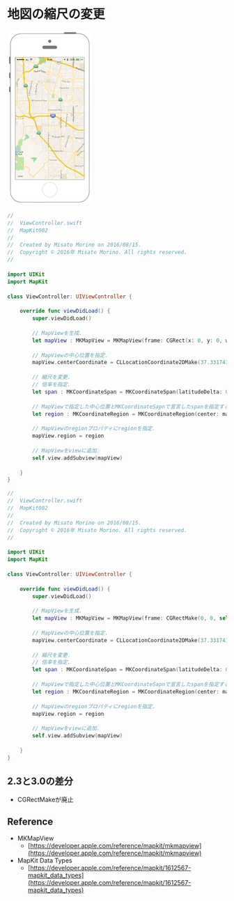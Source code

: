 # 地図の縮尺の変更

![Preview mapkit002](img/mapkit002.png)

```swift fct_label="Swift 5.x/4.x/3.x"
//
//  ViewController.swift
//  MapKit002
//
//  Created by Misato Morino on 2016/08/15.
//  Copyright © 2016年 Misato Morino. All rights reserved.
//

import UIKit
import MapKit

class ViewController: UIViewController {
    
    override func viewDidLoad() {
        super.viewDidLoad()
        
        // MapViewを生成.
        let mapView : MKMapView = MKMapView(frame: CGRect(x: 0, y: 0, width: self.view.frame.size.width, height: self.view.frame.size.height))
        
        // MapViewの中心位置を指定.
        mapView.centerCoordinate = CLLocationCoordinate2DMake(37.331741, -122.030333)
        
        // 縮尺を変更.
        // 倍率を指定.
        let span : MKCoordinateSpan = MKCoordinateSpan(latitudeDelta: 0.1, longitudeDelta: 0.1)
        
        // MapViewで指定した中心位置とMKCoordinateSapnで宣言したspanを指定する.
        let region : MKCoordinateRegion = MKCoordinateRegion(center: mapView.centerCoordinate, span: span)
        
        // MapViewのregionプロパティにregionを指定.
        mapView.region = region
        
        // MapViewをviewに追加.
        self.view.addSubview(mapView)
        
    } 
}
```

```swift fct_label="Swift 2.3"
//
//  ViewController.swift
//  MapKit002
//
//  Created by Misato Morino on 2016/08/15.
//  Copyright © 2016年 Misato Morino. All rights reserved.
//

import UIKit
import MapKit

class ViewController: UIViewController {
    
    override func viewDidLoad() {
        super.viewDidLoad()
        
        // MapViewを生成.
        let mapView : MKMapView = MKMapView(frame: CGRectMake(0, 0, self.view.frame.size.width, self.view.frame.size.height))
        
        // MapViewの中心位置を指定.
        mapView.centerCoordinate = CLLocationCoordinate2DMake(37.331741, -122.030333)
        
        // 縮尺を変更.
        // 倍率を指定.
        let span : MKCoordinateSpan = MKCoordinateSpan(latitudeDelta: 0.1, longitudeDelta: 0.1)
        
        // MapViewで指定した中心位置とMKCoordinateSapnで宣言したspanを指定する.
        let region : MKCoordinateRegion = MKCoordinateRegion(center: mapView.centerCoordinate, span: span)
        
        // MapViewのregionプロパティにregionを指定.
        mapView.region = region
        
        // MapViewをviewに追加.
        self.view.addSubview(mapView)
        
    } 
}
```

## 2.3と3.0の差分

* CGRectMakeが廃止

## Reference
* MKMapView
    * [https://developer.apple.com/reference/mapkit/mkmapview](https://developer.apple.com/reference/mapkit/mkmapview)
* MapKit Data Types
    * [https://developer.apple.com/reference/mapkit/1612567-mapkit_data_types](https://developer.apple.com/reference/mapkit/1612567-mapkit_data_types)
